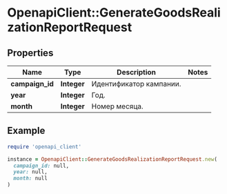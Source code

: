 # OpenapiClient::GenerateGoodsRealizationReportRequest

## Properties

| Name | Type | Description | Notes |
| ---- | ---- | ----------- | ----- |
| **campaign_id** | **Integer** | Идентификатор кампании. |  |
| **year** | **Integer** | Год. |  |
| **month** | **Integer** | Номер месяца. |  |

## Example

```ruby
require 'openapi_client'

instance = OpenapiClient::GenerateGoodsRealizationReportRequest.new(
  campaign_id: null,
  year: null,
  month: null
)
```

